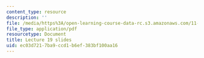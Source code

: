```yaml
---
content_type: resource
description: ''
file: /media/https%3A/open-learning-course-data-rc.s3.amazonaws.com/11-438-economic-development-planning-spring-2020/ec03d7217ba9ccd1b6ef383bf100aa16_MIT11_438s20_lec19.pdf
file_type: application/pdf
resourcetype: Document
title: Lecture 19 slides
uid: ec03d721-7ba9-ccd1-b6ef-383bf100aa16
---
```

